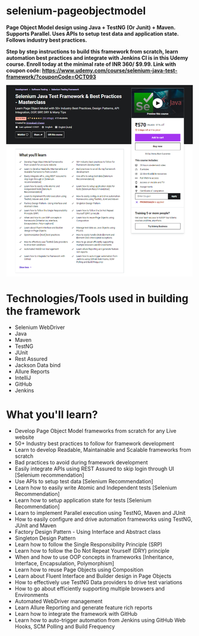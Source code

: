 # selenium-pageobjectmodel
**Page Object Model design using Java + TestNG (Or Junit) + Maven. Supports Parallel. Uses APIs to setup test data and application state. Follows industry best practices.**

**Step by step instructions to build this framework from scratch, learn automation best practices and integrate with Jenkins CI is in this Udemy course.
Enroll today at the minimal rate of INR 360/ $9.99.
Link with coupon code: https://www.udemy.com/course/selenium-java-test-framework/?couponCode=OCT093**

![Udemy_Landing_Page](/CourseLandingPage.PNG)

Technologies/Tools used in building the framework
=================================================
- Selenium WebDriver
- Java
- Maven
- TestNG
- JUnit
- Rest Assured
- Jackson Data bind
- Allure Reports
- IntelliJ
- GitHub
- Jenkins

What you'll learn?
==================
- Develop Page Object Model frameworks from scratch for any Live website
- 50+ Industry best practices to follow for framework development
- Learn to develop Readable, Maintainable and Scalable frameworks from scratch
- Bad practices to avoid during framework development
- Easily integrate APIs using REST Assured to skip login through UI [Selenium recommendation]
- Use APIs to setup test data [Selenium Recommendation]
- Learn how to easily write Atomic and Independent tests [Selenium Recommendation]
- Learn how to setup application state for tests [Selenium Recommendation]
- Learn to implement Parallel execution using TestNG, Maven and JUnit
- How to easily configure and drive automation frameworks using TestNG, JUnit and Maven
- Factory Design Pattern - Using Interface and Abstract class
- Singleton Design Pattern
- Learn how to follow the Single Responsibility Principle (SRP)
- Learn how to follow the Do Not Repeat Yourself (DRY) principle
- When and how to use OOP concepts in frameworks [Inheritance, Interface, Encapsulation, Polymorphism]
- Learn how to reuse Page Objects using Composition
- Learn about Fluent Interface and Builder design in Page Objects
- How to effectively use TestNG Data providers to drive test variations
- How to go about efficiently supporting multiple browsers and Environments
- Automated WebDriver management
- Learn Allure Reporting and generate feature rich reports
- Learn how to integrate the framework with GitHub
- Learn how to auto-trigger automation from Jenkins using GitHub Web Hooks, SCM Polling and Build Frequency
